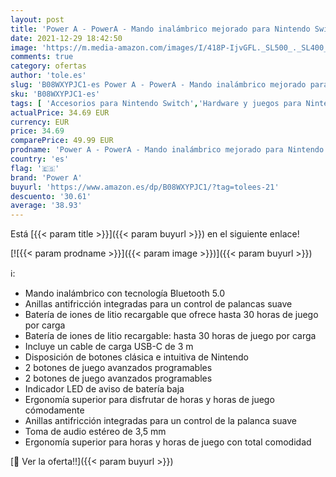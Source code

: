 ```yaml
---
layout: post
title: 'Power A - PowerA - Mando inalámbrico mejorado para Nintendo Switch y Nintendo Switch Lite  Bluetooth  diseño de Animal Crossing: Nook  recargable'
date: 2021-12-29 18:42:50
image: 'https://m.media-amazon.com/images/I/418P-IjvGFL._SL500_._SL400_.jpg'
comments: true
category: ofertas
author: 'tole.es'
slug: 'B08WXYPJC1-es Power A - PowerA - Mando inalámbrico mejorado para...'
sku: 'B08WXYPJC1-es'
tags: [ 'Accesorios para Nintendo Switch','Hardware y juegos para Nintendo Switch','Mandos para Nintendo Switch','Videojuegos','nintendo','power a', ]
actualPrice: 34.69 EUR
currency: EUR
price: 34.69
comparePrice: 49.99 EUR
prodname: 'Power A - PowerA - Mando inalámbrico mejorado para Nintendo Switch y Nintendo Switch Lite  Bluetooth  diseño de Animal Crossing: Nook  recargable'
country: 'es'
flag: '🇪🇸'
brand: 'Power A'
buyurl: 'https://www.amazon.es/dp/B08WXYPJC1/?tag=tolees-21'
descuento: '30.61'
average: '38.93'
---
```


Está [{{< param title >}}]({{< param buyurl >}}) en el siguiente enlace!

[![{{< param prodname >}}]({{< param image >}})]({{< param buyurl >}})

ℹ️:

- Mando inalámbrico con tecnología Bluetooth 5.0
- Anillas antifricción integradas para un control de palancas suave
- Batería de iones de litio recargable que ofrece hasta 30 horas de juego por carga
- Batería de iones de litio recargable: hasta 30 horas de juego por carga
- Incluye un cable de carga USB-C de 3 m
- Disposición de botones clásica e intuitiva de Nintendo
- 2 botones de juego avanzados programables
- 2 botones de juego avanzados programables
- Indicador LED de aviso de batería baja
- Ergonomía superior para disfrutar de horas y horas de juego cómodamente
- Anillas antifricción integradas para un control de la palanca suave
- Toma de audio estéreo de 3,5 mm
- Ergonomía superior para horas y horas de juego con total comodidad

[🛒 Ver la oferta!!]({{< param buyurl >}})
